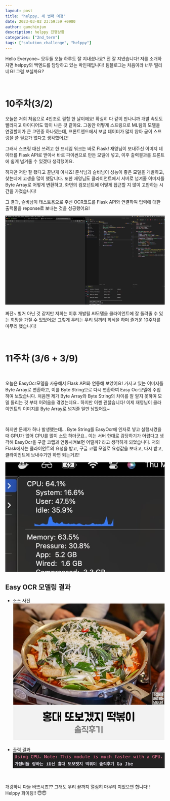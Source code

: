 ```yaml
---
layout: post
title: "helppy, 세 번째 여정"
date: 2023-03-02 23:59:59 +0900
author: gumchinjun
description: helppy 진행상황
categories: ["2nd_term"]
tags: ["solution_challenge", "helppy"]
---
```


Hello Everyone~ 모두들 오늘 하루도 잘 지내셨나요?
전 잘 지냈습니다!
저를 소개하자면 helppy의 백엔드를 담당하고 있는 박인재입니다! 
팀블로그는 처음이라 너무 떨리네요! 그럼 보실까요?


<br>

# 10주차(3/2)

오늘은 저희 처음으로 4인조로 결합 한 날이에요! 
확실히 다 같이 만나니까 개발 속도도 빨라지고 아이디어도 많이 나온 것 같아요.
그동안 어떻게 스프링으로 ML팀의 모델을 연결할지가 큰 고민중 하나였는데, 프론트엔드에서 보낼 데이터가 많지 않아
굳이 스프링을 쓸 필요가 없다고 생각했어요!

그래서 스프링 대신 쓰려고 한 프레임 워크는 바로 Flask! 재영님이 보내주신 이미지 데이터를 Flask API로 받아서 바로 
파이썬으로 만든 모델에 넣고, 이후 출력결과를 프론트에 쉽게 넘겨줄 수 있겠다 생각했어요.

하지만 저만 잘 됐다고 끝난게 아니죠!
준석님과 슬비님이 성능이 좋은 모델을 개발하고, 찾는데에 고생을 많이 했답니다.
또한 재영님도 클라이언트에서 서버로 넘겨줄 이미지를 Byte Array로 어떻게 변환하고, 
화면의 컴포넌트에 어떻게 접근할 지 많이 고만하는 시간을 가졌습니다!

그 결과, 슬비님이 테스트용으로 주신 OCR코드를 Flask API와 연결하여 입력에 대한 출력물을 
reponse로 보내는 것을 성공했어요!

![](img-4/img.png)

짜잔~ 별거 아닌 것 같지만 저희는 이후 개발될 AI모델을 클라이언트에 잘 돌려줄 수 있는 희망을 가질 수 있었어요!
그렇게 우리는 우리 팀끼리 회식을 하며 즐거운 10주차를 마무리 했습니다!

<br>

# 11주차 (3/6 + 3/9)

<br>

오늘은 EasyOcr모델을 사용해서 Flask API와 연동해 보았어요!
가지고 있는 이미지를 Byte Array로 변환하고, 이를 Byte String으로 다시 변환하여 Easy Ocr모델에
주입하여 보았습니다. 처음엔 제가 Byte Array와 Byte String의 차이를 잘 알지 못하여 모델 돌리는 것 부터
어려움을 겪었는데요.. 하지만 이젠 괜찮습니다! 이제 재영님이 클라이언트의 이미지를 Byte Array로 넘겨줄 일만 남았어요~

<br>

하지만 문제가 하나 발생했는데... Byte String를 EasyOcr에 인자로 넣고 실행시켰을 때 GPU가 없어 CPU를 많이 소모 
하더군요.. 이는 서버 한대로 감당하기가 어렵다고 생각해 EasyOcr을 구글 코랩과 연동시켜보면 어떨까? 라고 생각하게 되었습니다. 
저의 Flask에서는 클라이언트의 요청을 받고, 구글 코랩 모델로 요청값을 보내고, 다시 받고, 클라이언트에 보내주기만 하면 되는거죠!

![](img-4/cpu.jpg)

## Easy OCR 모델링 결과

- 소스 사진
![](img-4/test.jpg)

- 출력 결과
![](img-4/result.jpg)

<br>

개강하니 다들 바쁘시죠??
그래도 우리 끝까지 열심히 마무리 지었으면 합니다!!
Helppy 화이팅!! 😇😇

<br>


